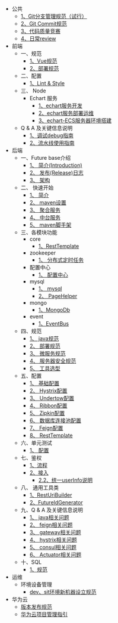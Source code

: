 * 公共
    * [1、Git分支管理规范（试行）](common/git-分支管理策略.md)
    * [2、Git Commit规范](common/git-commit规范.md)
    * [3、代码质量竞赛](common/code-review.md)
    * [4、日常review](common/日常review.md)
* 前端
    * 一、规范
        * [1、Vue规范](fe/规范/vue.md)
        * [2、部署规范](fe/规范/部署.md)
    * 二、配置
        * [1、Lint & Style](fe/配置/style.md)
    * 三、 Node
        * Echart 服务
          * [1、echart服务开发](fe/node/echart/echart服务开发.md)
          * [2、echart服务部署运维](fe/node/echart/echart服务部署运维.md)
          * [3、echart-ECS服务器环境搭建](fe/node/echart/echart-ECS服务器环境搭建.md)
    * Q & A 及关键信息说明
        * [1、调试debug指南](fe/q_a/debug技巧.md)
        * [2、流水线使用指南](fe/q_a/pipeline.md)
* 后端
    * 一、Future base介绍
        * [1、 简介(Introduction)](java/future-base/简介.md)
        * [2、 发布(Release)日志](java/future-base/release_log.md)
        * [3、 架构](java/future-base/整体架构.md)
    * 二、 快速开始
        * [1、 简介](java/getting_started/index.md)
        * [2、 maven设置](java/getting_started/maven.md)
        * [3、 聚合服务](java/getting_started/聚合.md)
        * [4、 中台服务](java/getting_started/中台.md)
        * [5、 maven脚手架](java/getting_started/脚手架.md)
    * 三、各模块功能
        * core
            * [1、RestTemplate](java/module/core/restTemplate.md)
        * zookeeper
            * [1、 分布式定时任务](java/module/zookeeper/调度.md)
        * 配置中心
            * [1、 配置中心](java/module/config/介绍.md)
        * mysql
            * [1、 mysql](java/module/mysql/index.md)
            * [2、 PageHelper](java/module/mysql/pageHelper.md)
        * mongo
            * [1、MongoDb](java/module/mongo/index.md)
        * event
            * [1、EventBus](java/module/event/EventBus.md)
    * 四、规范
        * [1、 java规范](java/规范/java规范.md)
        * [2、 部署规范](java/规范/部署.md)
        * [3、 微服务规范](java/规范/微服务规范.md)
        * [4、 服务器安全规范](java/规范/服务器安全规范.md)
        * [5、 工具选型](java/规范/工具选型.md)
    * 五、配置
        * [1、 基础配置](java/config/基础.md)
        * [2、 Hystrix配置](java/config/Hystrix.md)
        * [3、 Undertow配置](java/config/Undertow.md)
        * [4、 Ribbon配置](java/config/Ribbon.md)
        * [5、 Zipkin配置](java/config/zipkin.md)
        * [6、 数据库连接池配置](java/config/数据库连接池.md)
        * [7、 Feign配置](java/config/feign.md)
        * [8、 RestTemplate](java/config/RestTemplate.md)
    * 六、单元测试
        * [1、 配置](java/unit-test/配置.md)
    * 七、鉴权
        * [1、流程](java/auth/流程.md)
        * [2、接入](java/auth/接入.md)
             * [2.2、统一userInfo说明](java/auth/统一userInfo.md)
    * 八、 通用工具类
        * [1、RestUriBuilder](java/utils/RestUriBuilder.md)
        * [2、FutureIdGenerator](java/utils/FutureIdGenerator.md)
    * 九、Q & A 及关键信息说明
        * [1、 java相关问题](java/q_a/java.md)
        * [2、 feign相关问题](java/q_a/feign.md)
        * [3、 gateway相关问题](java/q_a/gateway.md)
        * [4、 hystrix相关问题](java/q_a/hystrix.md)
        * [5、 consul相关问题](java/q_a/consul.md)
        * [6、 Actuator相关问题](java/q_a/actuator.md)
    * 十、SQL
        * [1、规范](sql/specification.md)
* 运维
    * 环境设备管理
        * [dev、sit环境新机器设立规范](DevOps/规范.md)
* 华为云
    * [版本发布规范](huawei-cloud/releaseVersion.md)
    * [华为云项目管理指引](huawei-cloud/projectdoc.md)